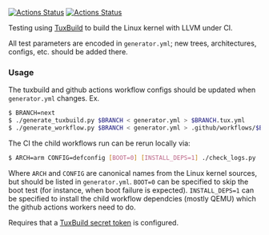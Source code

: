 [![Actions Status](https://github.com/clangbuiltlinux/continuous-integration2/workflows/next/badge.svg)](https://github.com/clangbuiltlinux/continuous-integration2/actions?query=workflow%3A"next")
[![Actions Status](https://github.com/clangbuiltlinux/continuous-integration2/workflows/mainline/badge.svg)](https://github.com/clangbuiltlinux/continuous-integration2/actions?query=workflow%3A"mainline")

Testing using [TuxBuild](https://gitlab.com/Linaro/tuxbuild) to build the Linux
kernel with LLVM under CI.

All test parameters are encoded in `generator.yml`; new trees, architectures,
configs, etc. should be added there.

### Usage

The tuxbuild and github actions workflow configs should be updated when
`generator.yml` changes. Ex.
```sh
$ BRANCH=next
$ ./generate_tuxbuild.py $BRANCH < generator.yml > $BRANCH.tux.yml
$ ./generate_workflow.py $BRANCH < generator.yml > .github/workflows/$BRANCH.yml
```

The CI the child workflows run can be rerun locally via:
```sh
$ ARCH=arm CONFIG=defconfig [BOOT=0] [INSTALL_DEPS=1] ./check_logs.py
```

Where `ARCH` and `CONFIG` are canonical names from the Linux kernel sources,
but should be listed in `generator.yml`. `BOOT=0` can be specified to skip the
boot test (for instance, when boot failure is expected). `INSTALL_DEPS=1` can
be specified to install the child workflow dependcies (mostly QEMU) which the
github actions workers need to do.

Requires that a
[TuxBuild secret token](https://gitlab.com/Linaro/tuxbuild#setup-config) is
configured.
